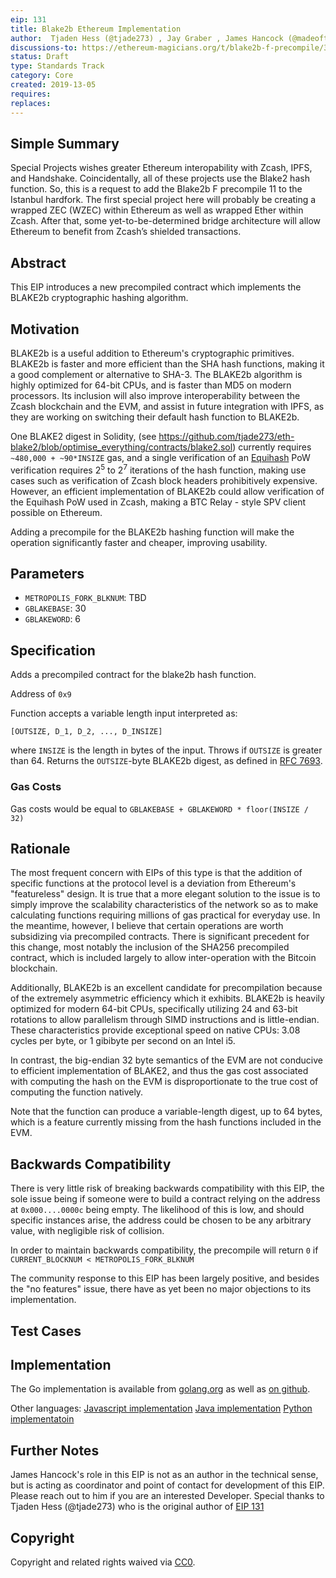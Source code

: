 ```yaml
---
eip: 131
title: Blake2b Ethereum Implementation
author:  Tjaden Hess (@tjade273) , Jay Graber , James Hancock (@madeoftin)
discussions-to: https://ethereum-magicians.org/t/blake2b-f-precompile/3157/6
status: Draft
type: Standards Track
category: Core
created: 2019-13-05
requires: 
replaces:
---
```


## Simple Summary
<!--"If you can't explain it simply, you don't understand it well enough." Provide a simplified and layman-accessible explanation of the EIP.-->
Special Projects wishes greater Ethereum interopability with Zcash, IPFS, and Handshake. Coincidentally, all of these projects use the Blake2 hash function. So, this is a request to add the Blake2b F precompile 11 to the Istanbul hardfork. The first special project here will probably be creating a wrapped ZEC (WZEC) within Ethereum as well as wrapped Ether within Zcash. After that, some yet-to-be-determined bridge architecture will allow Ethereum to benefit from Zcash’s shielded transactions.

## Abstract

This EIP introduces a new precompiled contract which implements the BLAKE2b cryptographic hashing algorithm.

## Motivation

BLAKE2b is a useful addition to Ethereum's cryptographic primitives. BLAKE2b is faster and more efficient than the SHA hash functions, making it a good complement or alternative to SHA-3. The BLAKE2b algorithm is highly optimized for 64-bit CPUs, and is faster than MD5 on modern processors. Its inclusion will also improve interoperability between the Zcash blockchain and the EVM, and assist in future integration with IPFS, as they are working on switching their default hash function to BLAKE2b.

One BLAKE2 digest in Solidity, (see https://github.com/tjade273/eth-blake2/blob/optimise_everything/contracts/blake2.sol) currently requires `~480,000 + ~90*INSIZE` gas, and a single verification of an [Equihash](https://www.internetsociety.org/sites/default/files/blogs-media/equihash-asymmetric-proof-of-work-based-generalized-birthday-problem.pdf) PoW verification requires 2<sup>5</sup> to 2<sup>7</sup> iterations of the hash function, making use cases such as verification of Zcash block headers prohibitively expensive. However, an efficient implementation of BLAKE2b could allow verification of the Equihash PoW used in Zcash, making a BTC Relay - style SPV client possible on Ethereum.

Adding a precompile for the BLAKE2b hashing function will make the operation significantly faster and cheaper, improving usability.

## Parameters

* `METROPOLIS_FORK_BLKNUM`: TBD
* `GBLAKEBASE`: 30
* `GBLAKEWORD`: 6

## Specification

Adds a precompiled contract for the blake2b hash function.

Address of `0x9`

Function accepts a variable length input interpreted as:

    [OUTSIZE, D_1, D_2, ..., D_INSIZE]

where `INSIZE` is the length in bytes of the input. Throws if `OUTSIZE` is greater than 64. Returns the `OUTSIZE`-byte BLAKE2b digest, as defined in [RFC 7693](https://tools.ietf.org/html/rfc7693).

### Gas Costs

Gas costs would be equal to `GBLAKEBASE + GBLAKEWORD * floor(INSIZE / 32)`

## Rationale

The most frequent concern with EIPs of this type is that the addition of specific functions at the protocol level is a deviation from Ethereum's "featureless" design. It is true that a more elegant solution to the issue is to simply improve the scalability characteristics of the network so as to make calculating functions requiring millions of gas practical for everyday use. In the meantime, however, I believe that certain operations are worth subsidizing via precompiled contracts. There is significant precedent for this change, most notably the inclusion of the SHA256 precompiled contract, which is included largely to allow inter-operation with the Bitcoin blockchain.

Additionally, BLAKE2b is an excellent candidate for precompilation because of the extremely asymmetric efficiency which it exhibits. BLAKE2b is heavily optimized for modern 64-bit CPUs, specifically utilizing 24 and 63-bit rotations to allow parallelism through SIMD instructions and is little-endian. These characteristics provide exceptional speed on native CPUs: 3.08 cycles per byte, or 1 gibibyte per second on an Intel i5.

In contrast, the big-endian 32 byte semantics of the EVM are not conducive to efficient implementation of BLAKE2, and thus the gas cost associated with computing the hash on the EVM is disproportionate to the true cost of computing the function natively.

Note that the function can produce a variable-length digest, up to 64 bytes, which is a feature currently missing from the hash functions included in the EVM.

## Backwards Compatibility

There is very little risk of breaking backwards compatibility with this EIP, the sole issue being if someone were to build a contract relying on the address at `0x000....0000c` being empty. The likelihood of this is low, and should specific instances arise, the address could be chosen to be any arbitrary value, with negligible risk of collision.

In order to maintain backwards compatibility, the precompile will return `0` if `CURRENT_BLOCKNUM < METROPOLIS_FORK_BLKNUM`

The community response to this EIP has been largely positive, and besides the "no features" issue, there have as yet been no major objections to its implementation.

## Test Cases


## Implementation

The Go implementation is available from [golang.org](https://golang.org/x/crypto/blake2b) as well as [on github](https://github.com/dchest/blake2b).

Other languages:
[Javascript implementation](https://github.com/dcposch/blakejs)
[Java implementation](https://github.com/alphazero/Blake2b)
[Python implementatoin](https://github.com/buggywhip/blake2_py)

## Further Notes

James Hancock's role in this EIP is not as an author in the technical sense, but is acting as coordinator and point of contact for development of this EIP. Please reach out to him if you are an interested Developer. Special thanks to Tjaden Hess (@tjade273) who is the original author of [EIP 131](https://github.com/ethereum/EIPs/pull/131/)

## Copyright
Copyright and related rights waived via [CC0](https://creativecommons.org/publicdomain/zero/1.0/).
